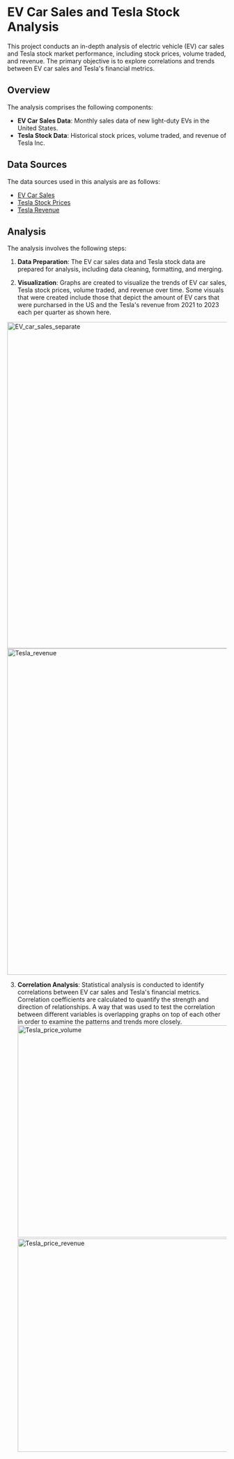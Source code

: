 # EV Car Sales and Tesla Stock Analysis

This project conducts an in-depth analysis of electric vehicle (EV) car sales and Tesla stock market performance, including stock prices, volume traded, and revenue. The primary objective is to explore correlations and trends between EV car sales and Tesla's financial metrics.

## Overview

The analysis comprises the following components:
- **EV Car Sales Data**: Monthly sales data of new light-duty EVs in the United States.
- **Tesla Stock Data**: Historical stock prices, volume traded, and revenue of Tesla Inc.

## Data Sources

The data sources used in this analysis are as follows:
- [EV Car Sales](https://www.energy.gov/eere/vehicles/articles/fotw-1329-february-12-2024-monthly-sales-new-light-duty-evs-united-states)
- [Tesla Stock Prices](https://www.macrotrends.net/stocks/charts/TSLA/tesla/stock-price-history#:~:text=The%20all%2Dtime%20high%20Tesla,below%20the%20current%20share%20price.)
- [Tesla Revenue](https://www.macrotrends.net/stocks/charts/TSLA/tesla/revenue)

## Analysis

The analysis involves the following steps:

1. **Data Preparation**: The EV car sales data and Tesla stock data are prepared for analysis, including data cleaning, formatting, and merging.

2. **Visualization**: Graphs are created to visualize the trends of EV car sales, Tesla stock prices, volume traded, and revenue over time. Some visuals that were created include those that depict the amount of EV cars that were purcharsed in the US and the Tesla's revenue from 2021 to 2023 each per quarter as shown here.

<img width="750" alt="EV_car_sales_separate" src="https://github.com/iamhuytran/EV-sales-and-tesla-stock-analysis/assets/102829980/df580248-408d-4df9-9cfd-0671f317c154">
<img width="750" alt="Tesla_revenue" src="https://github.com/iamhuytran/EV-sales-and-tesla-stock-analysis/assets/102829980/7264ba82-b3ae-41d3-8392-9707c34921e6">

3. **Correlation Analysis**: Statistical analysis is conducted to identify correlations between EV car sales and Tesla's financial metrics. Correlation coefficients are calculated to quantify the strength and direction of relationships. A way that was used to test the correlation between different variables is overlapping graphs on top of each other in order to examine the patterns and trends more closely. <img width="487" alt="Tesla_price_volume" src="https://github.com/iamhuytran/EV-sales-and-tesla-stock-analysis/assets/102829980/e24e511b-0536-4e9e-8fe2-397d6eae054c"> <img width="490" alt="Tesla_price_revenue" src="https://github.com/iamhuytran/EV-sales-and-tesla-stock-analysis/assets/102829980/1a35fc94-33a1-49c0-b30d-e1d44afebcbf">







